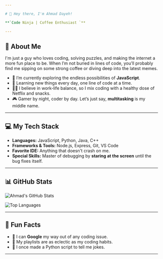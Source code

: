 ```yaml
---

# 👋 Hey there, I'm Ahmad Dayeh!

**`Code Ninja | Coffee Enthusiast `**

---
```


## 🌟 About Me

I'm just a guy who loves coding, solving puzzles, and making the internet a more fun place to be. When I’m not buried in lines of code, you’ll probably find me sipping on some strong coffee or diving deep into the latest memes.

- 🔭 I’m currently exploring the endless possibilities of **JavaScript**.
- 🌱 Learning new things every day, one line of code at a time.
- 🤹‍♂️ I believe in work-life balance, so I mix coding with a healthy dose of Netflix and snacks.
- 🎮 Gamer by night, coder by day. Let’s just say, **multitasking** is my middle name.

---

## 💻 My Tech Stack

- **Languages:** JavaScript, Python, Java, C++
- **Frameworks & Tools:** Node.js, Express, Git, VS Code
- **Favorite IDE:** Anything that doesn't crash on me.
- **Special Skills:** Master of debugging by **staring at the screen** until the bug fixes itself.

---

## 📊 GitHub Stats

![Ahmad's GitHub Stats](https://github-readme-stats.vercel.app/api?username=ahmaddayeh&show_icons=true&theme=radical)

![Top Languages](https://github-readme-stats.vercel.app/api/top-langs/?username=ahmaddayeh&layout=compact&theme=radical)

---

## 🎉 Fun Facts

- 🚀 I can **Google** my way out of any coding issue.
- 🎵 My playlists are as eclectic as my coding habits.
- 🐍 I once made a Python script to tell me jokes.

---


